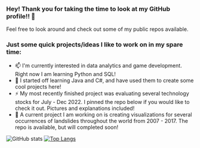 ### Hey! Thank you for taking the time to look at my GitHub profile!! 👋

Feel free to look around and check out some of my public repos available.

### Just some quick projects/ideas I like to work on in my spare time:

- 📫 I'm currently interested in data analytics and game development. Right now I am learning Python and SQL!
- 🌱 I started off learning Java and C#, and have used them to create some cool projects here!
- ⚡ My most recently finished project was evaluating several technology stocks for July - Dec 2022. I pinned the repo below if you would like to check it out. Pictures and explanations included!
- 💬 A current project I am working on is creating visualizations for several occurrences of landslides throughout the world from 2007 - 2017. The repo is available, but will completed soon!

<!--
-->
![GitHub stats](https://github-readme-stats.vercel.app/api?username=KoiDeve&show_icons=true&bg_color=120,0c1d70,70cfff&title_color=fff&text_color=fff&icon_color=fff&hide=stars)
[![Top Langs](https://github-readme-stats.vercel.app/api/top-langs/?username=KoiDeve&layout=compact&bg_color=120,0c1d70,70cfff&title_color=fff&text_color=fff)](https://github.com/KoiDeve/github-readme-stats)

<!--
**KoiDeve/KoiDeve** is a ✨ _special_ ✨ repository because its `README.md` (this file) appears on your GitHub profile.

Here are some ideas to get you started:

- 🔭 I’m currently working on ...
- 🌱 I’m currently learning ...
- 👯 I’m looking to collaborate on ...
- 🤔 I’m looking for help with ...
- 💬 Ask me about ...
- 📫 How to reach me: ...
- 😄 Pronouns: ...
- ⚡ Fun fact: ...
-->
